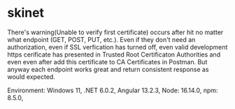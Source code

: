 # skinet
There's warning(Unable to verify first certificate) occurs after hit no matter what endpoint (GET, POST, PUT, etc.). Even if they don't need an authorization, even if SSL verfication has turned off, even valid development https cerificate has presented in Trusted Root Certificaton Authorities and even even after add this certificate to CA Certificates in Postman. But anyway each endpoint works great and return consistent response as would expected.

Environment:
Windows 11, 
.NET 6.0.2, 
Angular 13.2.3, 
Node: 16.14.0, 
npm: 8.5.0,
